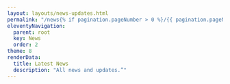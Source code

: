 ```yaml
---
layout: layouts/news-updates.html
permalink: "/news{% if pagination.pageNumber > 0 %}/{{ pagination.pageNumber }}{% endif %}/index.html"
eleventyNavigation:
  parent: root
  key: News
  order: 2
theme: 8
renderData:
  title: Latest News
  description: "All news and updates.”"
---
```

